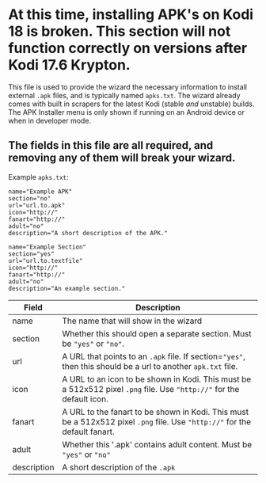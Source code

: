 # At this time, installing APK's on Kodi 18 is **broken**. This section **will not function correctly** on versions after Kodi 17.6 Krypton.

This file is used to provide the wizard the necessary information to install external `.apk` files, and is typically named `apks.txt`. The wizard already comes with built in scrapers for the latest Kodi (stable *and* unstable) builds. The APK Installer menu is only shown if running on an Android device or when in developer mode.

## The fields in this file are all required, and removing any of them will **break** your wizard.

Example `apks.txt`:
```
name="Example APK"
section="no"
url="url.to.apk"
icon="http://"
fanart="http://"
adult="no"
description="A short description of the APK."

name="Example Section"
section="yes"
url="url.to.textfile"
icon="http://"
fanart="http://"
adult="no"
description="An example section."
```

| Field | Description |
| ----- | ----------- |
| name  | The name that will show in the wizard |
| section | Whether this should open a separate section. Must be `"yes"` or `"no"`. |
| url | A URL that points to an `.apk` file. If section=`"yes"`, then this should be a url to another `apk.txt` file. |
| icon | A URL to an icon to be shown in Kodi. This must be a 512x512 pixel `.png` file. Use `"http://"` for the default icon. |
| fanart | A URL to the fanart to be shown in Kodi. This must be a 512x512 pixel `.png` file. Use `"http://"` for the default fanart. |
| adult | Whether this '.apk' contains adult content. Must be `"yes"` or `"no"` |
| description | A short description of the `.apk` |